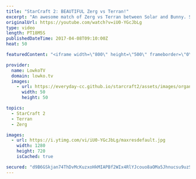 ```yaml
---
title: "StarCraft 2: BEAUTIFUL Zerg vs Terran!"
excerpt: "An awesome match of Zerg vs Terran between Solar and Bunny. Subscribe for more videos: http://lowko.tv/youtube Intense Terran vs Terran: https://goo.gl/gmjtDH  In this Zerg versus Terran cast I cover a high level professional game of StarCraft 2. Both players decide to play a \"tier based\" style. Meaning"
originalUrl: https://youtube.com/watch?v=iU0-YGcJbLg
type: video
length: PT18M5S
publishedDateTime: 2017-04-08T09:10:00Z
heat: 50

featuredContent: "<iframe width=\"800\" height=\"500\" frameborder=\"0\" src=\"https://www.youtube.com/embed/iU0-YGcJbLg\" allow=\"accelerometer; autoplay; encrypted-media; gyroscope; picture-in-picture\" allowfullscreen></iframe>"

provider:
  name: LowkoTV
  domain: lowko.tv
  images:
    - url: https://everyday-cc.github.io/starcraft2/assets/images/organizations/lowko.tv-50x50.jpg
      width: 50
      height: 50

topics:
  - StarCraft 2
  - Terran
  - Zerg

images:
  - url: https://i.ytimg.com/vi/iU0-YGcJbLg/maxresdefault.jpg
    width: 1280
    height: 720
    isCached: true

secured: "d9B6GSkjan74ThDvMcKuzxoHkMIAPBf2WIx4RlYJcouo8aOMa5Jhnucsu9uzS0H5s6ybeIK8daunoX1pWTm3wJcgD4X8ty8ba13mYrTm96gvLoTW2aMlctvfhNXnGBhLTdQT/Tejb4noX+0K1gOQItm7DzL9U6FR4F/bC6uzXmVS0xElJFAzn4dnZtxiXjjr6dLszWn47ROEYvU7IRFTVXDOEcxiE2giXSv53GQ0E/5eh8uNqB2sP1+HTuIkeek4bJ8twah+0zi7NjF6RcphMP3zoHkkLoZSTZxvtqi4xiAGRACJpgTDcgtekoxEQokdEJXF9HaTYttXZofAXqJE2XRWk/X1Rs5tw1MVQZGFhMb8iZ2G3yw51OvUCZAz62i7+8NO+EbFiebD6xQZTp2bQFMGcHjEYKBNHrmgj0tTBMbvSKLvGOdfmaZhzeOJlfJ3;yyWdwaOO8HmlJJbCOlVyDQ=="
---
```



